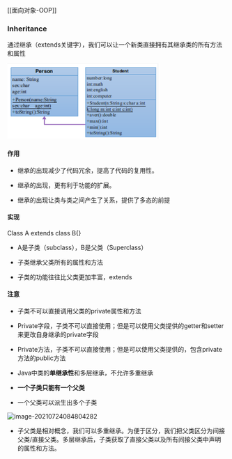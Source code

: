 [[面向对象-OOP]]
### Inheritance

通过继承（extends关键字），我们可以让一个新类直接拥有其继承类的所有方法和属性

![](./Inheritance.assets/UML.png)

#### 作用

-   继承的出现减少了代码冗余，提高了代码的复用性。
    
-   继承的出现，更有利于功能的扩展。
    
-   继承的出现让类与类之间产生了关系，提供了多态的前提
    

#### 实现

Class A extends class B{}

-   A是子类（subclass），B是父类（Superclass）
    
-   子类继承父类所有的属性和方法
    
-   子类的功能往往比父类更加丰富，extends
    

#### 注意

-   子类不可以直接调用父类的private属性和方法
    
-   Private字段，子类不可以直接使用；但是可以使用父类提供的getter和setter来更改自身继承的private字段
    
-   Private方法，子类不可以直接使用；但是可以使用父类提供的，包含private方法的public方法
    
-   Java中类的**单继承性**和多层继承，不允许多重继承
    
-   **一个子类只能有一个父类**
    
-   一个父类可以派生出多个子类
    

![image-20210724084804282](file:///home/yubo/%E6%96%87%E6%A1%A3/Self-Study/Java%20Notes/%E9%9D%A2%E5%90%91%E5%AF%B9%E8%B1%A12.assets/image-20210724084804282.png?lastModify=1627164543)

-   子父类是相对概念，我们可以多重继承。为便于区分，我们把父类区分为间接父类/直接父类。多层继承后，子类获取了直接父类以及所有间接父类中声明的属性和方法。